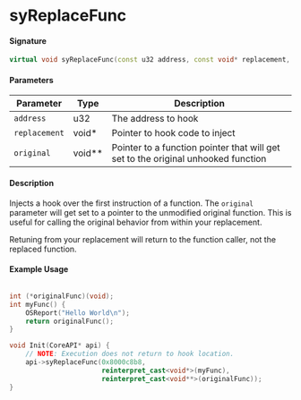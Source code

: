 # syReplaceFunc
#### Signature
``` cpp
virtual void syReplaceFunc(const u32 address, const void* replacement, void** original);
```

#### Parameters

| Parameter      | Type     | Description                                           |
| ---------------| -------- | ----------------------------------------------------- |
| `address`      | u32      | The address to hook                                   |
| `replacement`  | void*    | Pointer to hook code to inject                        |
| `original`     | void**   | Pointer to a function pointer that will get set to the original unhooked function  |

#### Description
Injects a hook over the first instruction of a function. The `original` parameter will get set to a pointer to the unmodified original function. This is useful for calling the original behavior from within your replacement.

Retuning from your replacement will return to the function caller, not the replaced function.

#### Example Usage

``` cpp

int (*originalFunc)(void);
int myFunc() {
    OSReport("Hello World\n");
    return originalFunc();
}

void Init(CoreAPI* api) {
    // NOTE: Execution does not return to hook location.
    api->syReplaceFunc(0x8000c8b8, 
                       reinterpret_cast<void*>(myFunc), 
                       reinterpret_cast<void**>(originalFunc));
}
```
